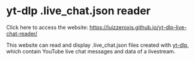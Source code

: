 # yt-dlp .live_chat.json reader

Click here to access the website: https://luizzeroxis.github.io/yt-dlp-live-chat-reader/

This website can read and display .live_chat.json files created with [yt-dlp](https://github.com/yt-dlp/yt-dlp), which contain YouTube live chat messages and data of a livestream.
